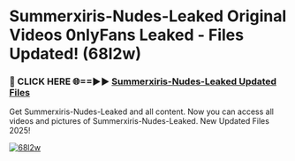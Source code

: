 # Summerxiris-Nudes-Leaked Original Videos 0nlyFans Leaked - Files Updated! (68l2w)

<h3>🔴 CLICK HERE 🌐==►► <a href="https://tinyurl.com/4mcuefdz" rel="nofollow">Summerxiris-Nudes-Leaked Updated Files</a></h3>

Get Summerxiris-Nudes-Leaked and all content. Now you can access all videos and pictures of Summerxiris-Nudes-Leaked. New Updated Files 2025!

[![68l2w](https://i.imgur.com/StAQSOY.gif)](https://tinyurl.com/4mcuefdz)
